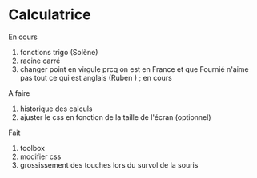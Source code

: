 # Calculatrice

En cours
1. fonctions trigo (Solène)
2. racine carré
3. changer point en virgule prcq on est en France et que Fournié n'aime pas tout ce qui est anglais (Ruben ) ; en cours


A faire

1. historique des calculs
2. ajuster le css en fonction de la taille de l'écran (optionnel)


Fait
1. toolbox
2. modifier css
3. grossissement des touches lors du survol de la souris
